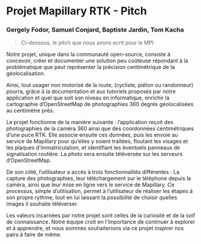 # Projet Mapillary RTK - Pitch

### Gergely Fodor, Samuel Conjard, Baptiste Jardin, Tom Kacha

> Ci-dessous, le pitch que nous avons ecrit pour le MPI

Notre projet, unique dans la communauté open-source, consiste à concevoir, créer et documenter une solution peu coûteuse répondant à la problématique que peut représenter la précision centimétrique de la géolocalisation.

Ainsi, tout usager non motorisé de la route, (cycliste, piéton ou randonneur) pourra, grâce à la documentation et aux tutoriels proposés par notre application et quel que soit son niveau en informatique, enrichir la cartographie d’OpenStreetMap de photographies 360 degrés géolocalisées au centimètre près.

Le projet fonctionne de la manière suivante : l’application reçoit des photographies de la caméra 360 ainsi que des coordonnées centimétriques d’une puce RTK. Elle associe ensuite ces données, puis les envoie au service de Mapillary pour qu’elles y soient traitées, floutant les visages et les plaques d’immatriculation, et identifiant les éventuels panneaux de signalisation routière. La photo sera ensuite téléversée sur les serveurs d’OpenStreetMap.

De son côté, l’utilisateur a accès à trois fonctionnalités différentes : La capture des photographies, leur téléchargement sur le téléphone depuis la caméra, ainsi que leur mise en ligne vers le service de Mapillary. Ce processus, simple d’utilisation, permet à l’utilisateur de réaliser les étapes à son propre rythme, tout en lui laissant la possibilité de choisir quelles images il souhaite téléverser.

Les valeurs incarnées par notre projet sont celles de la curiosité et de la soif de connaissance. Notre équipe croit en l'importance de continuer à explorer et à apprendre, et nous sommes souhaiterions via ce projet inspirer nos pairs à faire de même.
